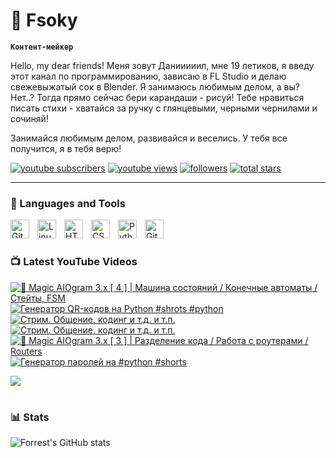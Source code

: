 # 🥑 Fsoky

**`Контент-мейкер`**

Hello, my dear friends! Меня зовут Данииииил, мне 19 летиков, я введу этот канал по программированию, зависаю в FL Studio и делаю свежевыжатый сок в Blender. Я занимаюсь любимым делом, а вы? Нет..? Тогда прямо сейчас бери карандаши - рисуй! Тебе нравиться писать стихи - хватайся за ручку с глянцевыми, черными чернилами и сочиняй!

Занимайся любимым делом, развивайся и веселись. У тебя все получится, я в тебя верю!

   <p align="left">
      <a href="https://www.youtube.com/c/fknight?sub_confirmation=1">
         <img alt="youtube subscribers" title="Subscribe to my YouTube channel" src="https://custom-icon-badges.demolab.com/youtube/channel/subscribers/UCeiC2G8vcz6tBmvVo8ydMgQ?color=%23E05D44&label=SUBSCRIBE&logo=video&logoColor=white&style=for-the-badge&labelColor=CE4630"/></a> 
      <a href="https://www.youtube.com/c/fknight">
         <img alt="youtube views" title="YouTube views" src="https://custom-icon-badges.demolab.com/youtube/channel/views/UCeiC2G8vcz6tBmvVo8ydMgQ?color=%23E1AD0E&logo=eye&logoColor=white&style=for-the-badge&labelColor=C79600"/></a> 
      <a href="https://github.com/ForrestKnight?tab=followers">
         <img alt="followers" title="Follow me on Github" src="https://custom-icon-badges.demolab.com/github/followers/Fsoky?color=236ad3&labelColor=1155ba&style=for-the-badge&logo=person-add&label=Follow&logoColor=white"/></a>
      <a href="https://github.com/ForrestKnight?tab=repositories&sort=stargazers">
         <img alt="total stars" title="Total stars on GitHub" src="https://custom-icon-badges.demolab.com/github/stars/Fsoky?color=55960c&style=for-the-badge&labelColor=488207&logo=star"/></a>
   </p>

---

### 🧰 Languages and Tools

<img align="left" alt="Git" width="30px" style="padding-right:10px;" src="https://cdn.jsdelivr.net/gh/devicons/devicon/icons/git/git-original.svg" />
<img align="left" alt="Linux" width="30px" style="padding-right:10px;" src="https://cdn.jsdelivr.net/gh/devicons/devicon/icons/linux/linux-original.svg" />
<img align="left" alt="HTML" width="30px" style="padding-right:10px;" src="https://cdn.jsdelivr.net/gh/devicons/devicon/icons/html5/html5-plain.svg" />
<img align="left" alt="CSS" width="30px" style="padding-right:10px;" src="https://cdn.jsdelivr.net/gh/devicons/devicon/icons/css3/css3-plain.svg" />
<img align="left" alt="Python" width="30px" style="padding-right:10px;" src="https://cdn.jsdelivr.net/gh/devicons/devicon/icons/python/python-plain.svg" />
<img align="left" alt="GitHub" width="30px" style="padding-right:10px;" src="https://cdn.jsdelivr.net/gh/devicons/devicon/icons/github/github-original.svg" />

<br />

#

### 📺 Latest YouTube Videos

<!-- BEGIN YOUTUBE-CARDS -->
[![🔮 Magic AIOgram 3.x [ 4 ] | Машина состояний / Конечные автоматы / Стейты, FSM](https://ytcards.demolab.com/?id=Ipvmq1nkLlk&title=%F0%9F%94%AE+Magic+AIOgram+3.x+%5B+4+%5D+%7C+%D0%9C%D0%B0%D1%88%D0%B8%D0%BD%D0%B0+%D1%81%D0%BE%D1%81%D1%82%D0%BE%D1%8F%D0%BD%D0%B8%D0%B9+%2F+%D0%9A%D0%BE%D0%BD%D0%B5%D1%87%D0%BD%D1%8B%D0%B5+%D0%B0%D0%B2%D1%82%D0%BE%D0%BC%D0%B0%D1%82%D1%8B+%2F+%D0%A1%D1%82%D0%B5%D0%B9%D1%82%D1%8B%2C+FSM&lang=en&timestamp=1696678206&background_color=%230d1117&title_color=%23ffffff&stats_color=%23dedede&max_title_lines=1&width=250&border_radius=5 "🔮 Magic AIOgram 3.x [ 4 ] | Машина состояний / Конечные автоматы / Стейты, FSM")](https://www.youtube.com/watch?v=Ipvmq1nkLlk)
[![Генератор QR-кодов на Python #shrots #python](https://ytcards.demolab.com/?id=wbQgxDic6A0&title=%D0%93%D0%B5%D0%BD%D0%B5%D1%80%D0%B0%D1%82%D0%BE%D1%80+QR-%D0%BA%D0%BE%D0%B4%D0%BE%D0%B2+%D0%BD%D0%B0+Python+%23shrots+%23python&lang=en&timestamp=1696600123&background_color=%230d1117&title_color=%23ffffff&stats_color=%23dedede&max_title_lines=1&width=250&border_radius=5 "Генератор QR-кодов на Python #shrots #python")](https://www.youtube.com/watch?v=wbQgxDic6A0)
[![Стрим. Общение, кодинг и т.д. и т.п.](https://ytcards.demolab.com/?id=EgV9NJTHVWU&title=%D0%A1%D1%82%D1%80%D0%B8%D0%BC.+%D0%9E%D0%B1%D1%89%D0%B5%D0%BD%D0%B8%D0%B5%2C+%D0%BA%D0%BE%D0%B4%D0%B8%D0%BD%D0%B3+%D0%B8+%D1%82.%D0%B4.+%D0%B8+%D1%82.%D0%BF.&lang=en&timestamp=1696447403&background_color=%230d1117&title_color=%23ffffff&stats_color=%23dedede&max_title_lines=1&width=250&border_radius=5 "Стрим. Общение, кодинг и т.д. и т.п.")](https://www.youtube.com/watch?v=EgV9NJTHVWU)
[![Стрим. Общение, кодинг и т.д. и т.п.](https://ytcards.demolab.com/?id=VoC5qOnwV8w&title=%D0%A1%D1%82%D1%80%D0%B8%D0%BC.+%D0%9E%D0%B1%D1%89%D0%B5%D0%BD%D0%B8%D0%B5%2C+%D0%BA%D0%BE%D0%B4%D0%B8%D0%BD%D0%B3+%D0%B8+%D1%82.%D0%B4.+%D0%B8+%D1%82.%D0%BF.&lang=en&timestamp=1696446832&background_color=%230d1117&title_color=%23ffffff&stats_color=%23dedede&max_title_lines=1&width=250&border_radius=5 "Стрим. Общение, кодинг и т.д. и т.п.")](https://www.youtube.com/watch?v=VoC5qOnwV8w)
[![🔮 Magic AIOgram 3.x [ 3 ] | Разделение кода / Работа с роутерами / Routers](https://ytcards.demolab.com/?id=BTqQwf9cZs8&title=%F0%9F%94%AE+Magic+AIOgram+3.x+%5B+3+%5D+%7C+%D0%A0%D0%B0%D0%B7%D0%B4%D0%B5%D0%BB%D0%B5%D0%BD%D0%B8%D0%B5+%D0%BA%D0%BE%D0%B4%D0%B0+%2F+%D0%A0%D0%B0%D0%B1%D0%BE%D1%82%D0%B0+%D1%81+%D1%80%D0%BE%D1%83%D1%82%D0%B5%D1%80%D0%B0%D0%BC%D0%B8+%2F+Routers&lang=en&timestamp=1696344493&background_color=%230d1117&title_color=%23ffffff&stats_color=%23dedede&max_title_lines=1&width=250&border_radius=5 "🔮 Magic AIOgram 3.x [ 3 ] | Разделение кода / Работа с роутерами / Routers")](https://www.youtube.com/watch?v=BTqQwf9cZs8)
[![Генератор паролей на #python #shorts](https://ytcards.demolab.com/?id=fsMrjpB9yGo&title=%D0%93%D0%B5%D0%BD%D0%B5%D1%80%D0%B0%D1%82%D0%BE%D1%80+%D0%BF%D0%B0%D1%80%D0%BE%D0%BB%D0%B5%D0%B9+%D0%BD%D0%B0+%23python+%23shorts&lang=en&timestamp=1696155963&background_color=%230d1117&title_color=%23ffffff&stats_color=%23dedede&max_title_lines=1&width=250&border_radius=5 "Генератор паролей на #python #shorts")](https://www.youtube.com/watch?v=fsMrjpB9yGo)
<!-- END YOUTUBE-CARDS -->

[<img src="https://custom-icon-badges.demolab.com/badge/-Subscribe%20For%20More-red?style=for-the-badge&logo=video&logoColor=white"/>](https://www.youtube.com/c/Фсоки?sub_confirmation=1)

#

### 📊 Stats

![Forrest's GitHub stats](https://github-readme-stats.vercel.app/api?username=fsoky&show_icons=true&theme=dracula)

<!-- ![GitHub Streak](https://streak-stats.demolab.com?user=ForrestKnight&theme=dracula&border_radius=4.5) -->
